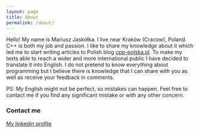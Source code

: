 ```yaml
---
layout: page
title: About
permalink: /about/
---
```


Hello!
My name is Mariusz Jaskółka. I live near Kraków (Cracow), Poland. C++ is both my job and passion. I like to share my knowledge about it which led me to start writing articles to Polish blog [cpp-polska.pl](https://cpp-polska.pl/). To make my texts able to reach a wider and more international public I have decided to translate it into English. I do not pretend to know everything about programming but I believe there is knowledge that I can share with you as well as receive your feedback in comments.

PS: My English might not be perfect, so mistakes can happen. Feel free to contact me if you find any significant mistake or with any other concern.

### Contact me

[My linkedin profile](https://www.linkedin.com/in/mariuszjaskolka)
